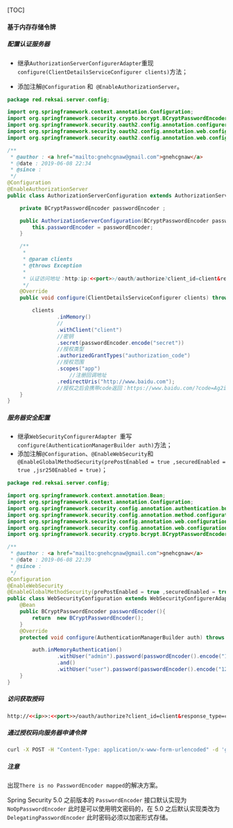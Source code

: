 [TOC]

#### 基于内存存储令牌

##### 配置认证服务器

* 继承`AuthorizationServerConfigurerAdapter`重现`configure(ClientDetailsServiceConfigurer clients)`方法；

* 添加注解`@Configuration` 和` @EnableAuthorizationServer`。

```java
package red.reksai.server.config;

import org.springframework.context.annotation.Configuration;
import org.springframework.security.crypto.bcrypt.BCryptPasswordEncoder;
import org.springframework.security.oauth2.config.annotation.configurers.ClientDetailsServiceConfigurer;
import org.springframework.security.oauth2.config.annotation.web.configuration.AuthorizationServerConfigurerAdapter;
import org.springframework.security.oauth2.config.annotation.web.configuration.EnableAuthorizationServer;

/**
 * @author : <a href="mailto:gnehcgnaw@gmail.com">gnehcgnaw</a>
 * @date : 2019-06-08 22:34
 * @since :
 */
@Configuration
@EnableAuthorizationServer
public class AuthorizationServerConfiguration extends AuthorizationServerConfigurerAdapter {

    private BCryptPasswordEncoder passwordEncoder ;

    public AuthorizationServerConfiguration(BCryptPasswordEncoder passwordEncoder) {
        this.passwordEncoder = passwordEncoder;
    }

    /**
     *
     * @param clients
     * @throws Exception
     *
     * 认证访问地址：http:ip:<<port>>/oauth/authorize?client_id=client&response_type=code
     */
    @Override
    public void configure(ClientDetailsServiceConfigurer clients) throws Exception {

        clients
                .inMemory()
                //
                .withClient("client")
                //密钥
                .secret(passwordEncoder.encode("secret"))
                //授权类型
                .authorizedGrantTypes("authorization_code")
                //授权范围
                .scopes("app")
          			//注册回调地址
                .redirectUris("http://www.baidu.com");
                //授权之后会携带code返回：https://www.baidu.com/?code=Ag2iOd
    }
}

```

##### 服务器安全配置

* 继承`WebSecurityConfigurerAdapter `重写`configure(AuthenticationManagerBuilder auth)`方法；
* 添加注解`@Configuration`、`@EnableWebSecurity`和`@EnableGlobalMethodSecurity(prePostEnabled = true ,securedEnabled = true ,jsr250Enabled = true)`；

````Java
package red.reksai.server.config;

import org.springframework.context.annotation.Bean;
import org.springframework.context.annotation.Configuration;
import org.springframework.security.config.annotation.authentication.builders.AuthenticationManagerBuilder;
import org.springframework.security.config.annotation.method.configuration.EnableGlobalMethodSecurity;
import org.springframework.security.config.annotation.web.configuration.EnableWebSecurity;
import org.springframework.security.config.annotation.web.configuration.WebSecurityConfigurerAdapter;
import org.springframework.security.crypto.bcrypt.BCryptPasswordEncoder;

/**
 * @author : <a href="mailto:gnehcgnaw@gmail.com">gnehcgnaw</a>
 * @date : 2019-06-08 22:39
 * @since :
 */
@Configuration
@EnableWebSecurity
@EnableGlobalMethodSecurity(prePostEnabled = true ,securedEnabled = true ,jsr250Enabled = true)
public class WebSecurityConfiguration extends WebSecurityConfigurerAdapter {
    @Bean
    public BCryptPasswordEncoder passwordEncoder(){
        return  new BCryptPasswordEncoder();
    }
    @Override
    protected void configure(AuthenticationManagerBuilder auth) throws Exception {

        auth.inMemoryAuthentication()
                .withUser("admin").password(passwordEncoder().encode("123456")).roles("ADMIN")
                .and()
                .withUser("user").password(passwordEncoder().encode("123456")).roles("USER");
    }
}

````

##### 访问获取授码

````html
http://<<ip>>:<<port>>/oauth/authorize?client_id=client&response_type=code
````

##### 通过授权码向服务器申请令牌

```sh
curl -X POST -H "Content-Type: application/x-www-form-urlencoded" -d 'grant_type=authorization_code&code=1JuO6V' "http://client:secret@localhost:8080/oauth/token"
```

##### 注意

出现`There is no PasswordEncoder mapped`的解决方案。

Spring Security 5.0 之前版本的 `PasswordEncoder` 接口默认实现为 `NoOpPasswordEncoder` 此时是可以使用明文密码的，在 5.0 之后默认实现类改为 `DelegatingPasswordEncoder` 此时密码必须以加密形式存储。

